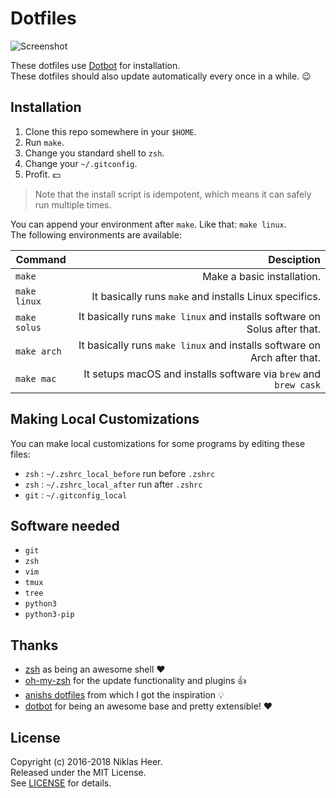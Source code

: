 # Dotfiles

![Screenshot](https://raw.githubusercontent.com/niklas-heer/dotfiles/master/.github/images/shell_02.png)

These dotfiles use [Dotbot][dotbot] for installation. <br/>
These dotfiles should also update automatically every once in a while. :wink:

## Installation

1. Clone this repo somewhere in your `$HOME`.
2. Run `make`.
3. Change you standard shell to `zsh`.
4. Change your `~/.gitconfig`.
5. Profit. :dollar:

> Note that the install script is idempotent, which means it can safely run multiple times.

You can append your environment after `make`. Like that: `make linux`. <br/>
The following environments are available:

| Command      | Desciption                                                                |
| ------------ | -------------------------------------------------------------------------:|
| `make`       | Make a basic installation.                                                |
| `make linux` | It basically runs `make` and installs  Linux specifics.                   |
| `make solus` | It basically runs `make linux` and installs software on Solus after that. |
| `make arch`  | It basically runs `make linux` and installs software on Arch after that.  |
| `make mac`   | It setups macOS and installs software via `brew` and `brew cask`          |

## Making Local Customizations

You can make local customizations for some programs by editing these files:

- `zsh` : `~/.zshrc_local_before` run before `.zshrc`
- `zsh` : `~/.zshrc_local_after` run after `.zshrc`
- `git` : `~/.gitconfig_local`

## Software needed

- `git`
- `zsh`
- `vim`
- `tmux`
- `tree`
- `python3`
- `python3-pip`

## Thanks

- [zsh](https://www.zsh.org/) as being an awesome shell :heart:
- [oh-my-zsh](http://ohmyz.sh/) for the update functionality and plugins :+1:
- [anishs dotfiles](https://github.com/anishathalye/dotfiles) from which I got the inspiration :bulb:
- [dotbot](https://github.com/anishathalye/dotbot) for being an awesome base and pretty extensible! :heart:

## License

Copyright (c) 2016-2018 Niklas Heer.<br/>
Released under the MIT License.<br/>
See [LICENSE][license] for details.<br/>

[dotbot]: https://github.com/anishathalye/dotbot
[license]: LICENSE
